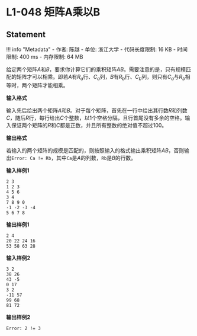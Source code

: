 
# L1-048 矩阵A乘以B

## Statement

!!! info "Metadata"
    - 作者: 陈越
    - 单位: 浙江大学
    - 代码长度限制: 16 KB
    - 时间限制: 400 ms
    - 内存限制: 64 MB

给定两个矩阵$A$和$B$，要求你计算它们的乘积矩阵$AB$。需要注意的是，只有规模匹配的矩阵才可以相乘。即若$A$有$R_a$行、$C_a$列，$B$有$R_b$行、$C_b$列，则只有$C_a$与$R_b$相等时，两个矩阵才能相乘。

**输入格式**

输入先后给出两个矩阵$A$和$B$。对于每个矩阵，首先在一行中给出其行数$R$和列数$C$，随后$R$行，每行给出$C$个整数，以1个空格分隔，且行首尾没有多余的空格。输入保证两个矩阵的$R$和$C$都是正数，并且所有整数的绝对值不超过100。

**输出格式**

若输入的两个矩阵的规模是匹配的，则按照输入的格式输出乘积矩阵$AB$，否则输出`Error: Ca != Rb`，其中`Ca`是$A$的列数，`Rb`是$B$的行数。

**输入样例1**
```plaintext
2 3
1 2 3
4 5 6
3 4
7 8 9 0
-1 -2 -3 -4
5 6 7 8
```

**输出样例1**
```plaintext
2 4
20 22 24 16
53 58 63 28
```

**输入样例2**
```
3 2
38 26
43 -5
0 17
3 2
-11 57
99 68
81 72
```

**输出样例2**
```
Error: 2 != 3
```
